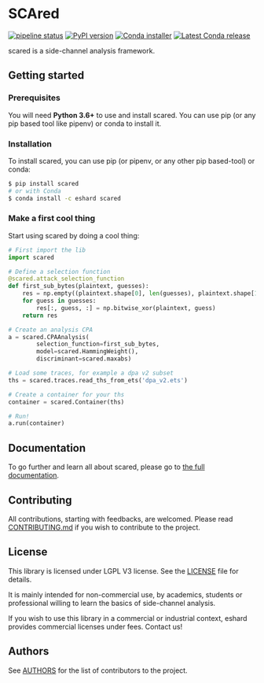 # SCAred

[![pipeline status](https://gitlab.com/eshard/scared/badges/master/pipeline.svg)](https://gitlab.com/eshard/scared/commits/master)
[![PyPI version](https://badge.fury.io/py/scared.svg)](https://pypi.org/project/scared/)
[![Conda installer](https://anaconda.org/eshard/scared/badges/installer/conda.svg)](https://anaconda.org/eshard/scared)
[![Latest Conda release](https://anaconda.org/eshard/scared/badges/latest_release_date.svg)](https://anaconda.org/eshard/scared)

scared is a side-channel analysis framework.

## Getting started

### Prerequisites

You will need **Python 3.6+** to use and install scared. You can use pip (or any pip based tool like pipenv) or conda to install it.

### Installation

To install scared, you can use pip (or pipenv, or any other pip based-tool) or conda:

```bash
$ pip install scared
# or with Conda
$ conda install -c eshard scared
```

### Make a first cool thing

Start using scared by doing a cool thing:

```python
# First import the lib
import scared

# Define a selection function
@scared.attack_selection_function
def first_sub_bytes(plaintext, guesses):
    res = np.empty((plaintext.shape[0], len(guesses), plaintext.shape[1]), dtype='uint8')
    for guess in guesses:
        res[:, guess, :] = np.bitwise_xor(plaintext, guess)
    return res

# Create an analysis CPA
a = scared.CPAAnalysis(
        selection_function=first_sub_bytes,
        model=scared.HammingWeight(),
        discriminant=scared.maxabs)

# Load some traces, for example a dpa v2 subset
ths = scared.traces.read_ths_from_ets('dpa_v2.ets')

# Create a container for your ths
container = scared.Container(ths)

# Run!
a.run(container)
```

## Documentation

To go further and learn all about scared, please go to [the full documentation](https://eshard.gitlab.io/scared).

## Contributing

All contributions, starting with feedbacks, are welcomed.
Please read [CONTRIBUTING.md](CONTRIBUTING.md) if you wish to contribute to the project.

## License

This library is licensed under LGPL V3 license. See the [LICENSE](LICENSE) file for details.

It is mainly intended for non-commercial use, by academics, students or professional willing to learn the basics of side-channel analysis.

If you wish to use this library in a commercial or industrial context, eshard provides commercial licenses under fees. Contact us!

## Authors

See [AUTHORS](AUTHORS.md) for the list of contributors to the project.
